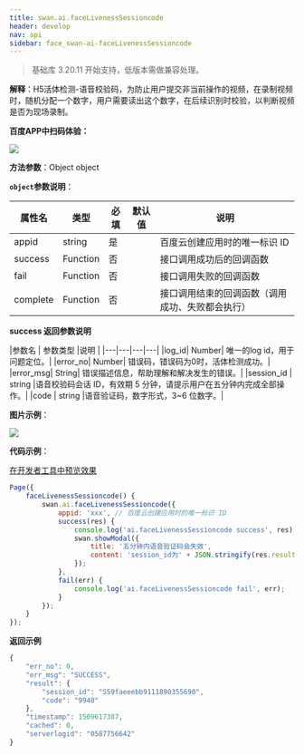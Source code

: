 ```yaml
---
title: swan.ai.faceLivenessSessioncode
header: develop
nav: api
sidebar: face_swan-ai-faceLivenessSessioncode
---
```


 

>基础库 3.20.11 开始支持，低版本需做兼容处理。

**解释**：H5活体检测-语音校验码，为防止用户提交非当前操作的视频，在录制视频时，随机分配一个数字，用户需要读出这个数字，在后续识别时校验，以判断视频是否为现场录制。

**百度APP中扫码体验：**

<img src="https://b.bdstatic.com/miniapp/assets/images/doc_demo/fragment_faceLivenessSessioncode.png"  class="demo-qrcode-image" />

**方法参数**：Object object

**`object`参数说明**：

|属性名 |类型  |必填 | 默认值 |说明|
|---- | ---- | ---- | ----|----|
|appid | string| 是 | |百度云创建应用时的唯一标识 ID | 
|success | Function | 否 | | 接口调用成功后的回调函数 | 
|fail | Function | 否 | | 接口调用失败的回调函数 | 
|complete|	Function|	否	| |接口调用结束的回调函数（调用成功、失败都会执行）|

**success 返回参数说明** 

|参数名 | 参数类型 |说明  | 
|---|---|---|---|
|log_id| Number|	唯一的log id，用于问题定位。|
|error_no| Number|	错误码，错误码为0时，活体检测成功。|
|error_msg| String|	错误描述信息，帮助理解和解决发生的错误。|
|session_id | string |语音校验码会话 ID，有效期 5 分钟，请提示用户在五分钟内完成全部操作。| 
|code | string |语音验证码，数字形式，3~6 位数字。| 

**图片示例**：

<div class="m-doc-custom-examples">
    <div class="m-doc-custom-examples-correct">
        <img src="https://b.bdstatic.com/miniapp/image/faceLivenessSessioncode.gif">
    </div>
    <div class="m-doc-custom-examples-correct">
        <img src=" ">
    </div>
    <div class="m-doc-custom-examples-correct">
        <img src=" ">
    </div>     
</div>

**代码示例**：

<a href="swanide://fragment/ada1eec5142a8582dfa2c9395a043f411573752628692" title="在开发者工具中预览效果" target="_self">在开发者工具中预览效果</a>

```js
Page({
    faceLivenessSessioncode() {
        swan.ai.faceLivenessSessioncode({
            appid: 'xxx', // 百度云创建应用时的唯一标识 ID
            success(res) {
                console.log('ai.faceLivenessSessioncode success', res);
                swan.showModal({
                    title: '五分钟内语音验证码会失效',
                    content: 'session_id为' + JSON.stringify(res.result.session_id)+ '，语音校验码为' + JSON.stringify(res.result.code)
                });
            },
            fail(err) {
                console.log('ai.faceLivenessSessioncode fail', err);
            }
        });
    }
});

```

**返回示例**
```js
{
	"err_no": 0,
	"err_msg": "SUCCESS",
	"result": {
		"session_id": "S59faeeebb9111890355690",
		"code": "9940"
	},
	"timestamp": 1509617387,
	"cached": 0,
	"serverlogid": "0587756642"
}
```




